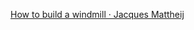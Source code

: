 
[How to build a windmill · Jacques Mattheij](https://jacquesmattheij.com/how-to-build-a-windmill/)
